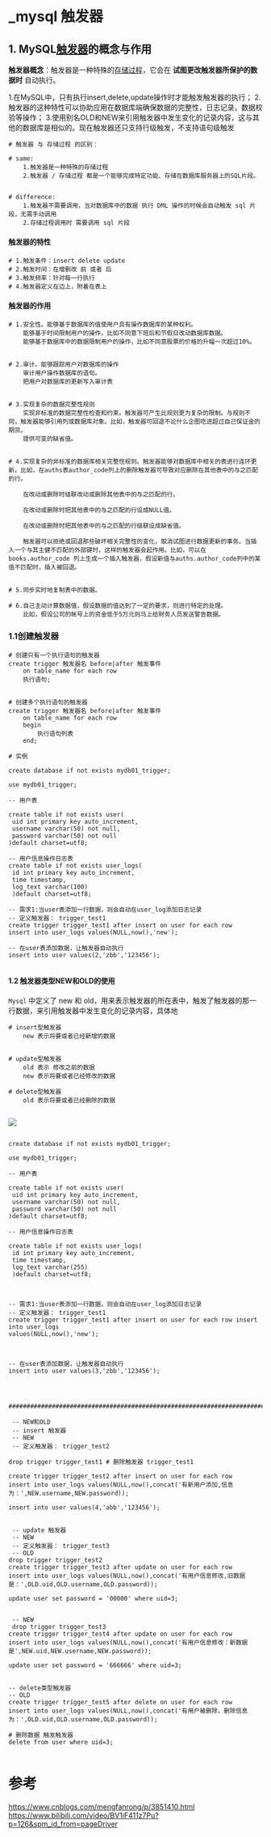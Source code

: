 # _mysql 触发器



## 1. MySQL[触发器](https://so.csdn.net/so/search?q=触发器&spm=1001.2101.3001.7020)的概念与作用

**触发器概念**：触发器是一种特殊的[存储过程](https://so.csdn.net/so/search?q=存储过程&spm=1001.2101.3001.7020)，它会在 **试图更改触发器所保护的数据时** 自动执行。

1.在MySQL中，只有执行insert,delete,update操作时才能触发触发器的执行；
2.触发器的这种特性可以协助应用在数据库端确保数据的完整性，日志记录，数据校验等操作；
3.使用别名OLD和NEW来引用触发器中发生变化的记录内容，这与其他的数据库是相似的。现在触发器还只支持行级触发，不支持语句级触发

```mysql
# 触发器 与 存储过程 的区别：

# same:
	1.触发器是一种特殊的存储过程
	2.触发器 / 存储过程 都是一个能够完成特定功能、存储在数据库服务器上的SQL片段。


# difference:
	1.触发器不需要调用，当对数据库中的数据 执行 DML 操作的时候会自动触发 sql 片段，无需手动调用
	2.存储过程调用时 需要调用 sql 片段
```



#### 触发器的特性

```mysql
# 1.触发条件：insert delete update
# 2.触发时间：在增删改 前 或者 后
# 3.触发频率：针对每一行执行
# 4.触发器定义在边上，附着在表上
```



#### 触发器的作用

```mysql
# 1.安全性。能够基于数据库的值使用户具有操作数据库的某种权利。
	能够基于时间限制用户的操作，比如不同意下班后和节假日改动数据库数据。
	能够基于数据库中的数据限制用户的操作，比如不同意股票的价格的升幅一次超过10%。


# 2.审计。能够跟踪用户对数据库的操作
	审计用户操作数据库的语句。
	把用户对数据库的更新写入审计表


# 3.实现复杂的数据完整性规则
	实现非标准的数据完整性检查和约束。触发器可产生比规则更为复杂的限制。与规则不同，触发器能够引用列或数据库对象。比如，触发器可回退不论什么企图吃进超过自己保证金的期货。
	提供可变的缺省值。


# 4.实现复杂的非标准的数据库相关完整性规则。触发器能够对数据库中相关的表进行连环更新。比如，在auths表author_code列上的删除触发器可导致对应删除在其他表中的与之匹配的行。

	在改动或删除时级联改动或删除其他表中的与之匹配的行。

	在改动或删除时把其他表中的与之匹配的行设成NULL值。

	在改动或删除时把其他表中的与之匹配的行级联设成缺省值。

	触发器可以拒绝或回退那些破坏相关完整性的变化，取消试图进行数据更新的事务。当插入一个与其主健不匹配的外部键时，这样的触发器会起作用。比如，可以在books.author_code 列上生成一个插入触发器，假设新值与auths.author_code列中的某值不匹配时，插入被回退。


# 5.同步实时地复制表中的数据。

# 6.自己主动计算数据值，假设数据的值达到了一定的要求，则进行特定的处理。
	比如，假设公司的帐号上的资金低于5万元则马上给財务人员发送警告数据。
```



### 1.1创建触发器

```mysql
# 创建只有一个执行语句的触发器
create trigger 触发器名 before|after 触发事件
	on table_name for each row
	执行语句;


# 创建多个执行语句的触发器
create trigger 触发器名 before|after 触发事件
	on table_name for each row
	begin
		执行语句列表
	end;

```





```mysql
# 实例

create database if not exists mydb01_trigger;

use mydb01_trigger;

-- 用户表

create table if not exists user(
 uid int primary key auto_increment,
 username varchar(50) not null,
 password varchar(50) not null
)default charset=utf8;

-- 用户信息操作日志表
create table if not exists user_logs(
 id int primary key auto_increment,
 time timestamp,
 log_text varchar(100)
 )default charset=utf8;
 
-- 需求1:当user表添加一行数据，则会自动在user_log添加日志记录
-- 定义触发器： trigger_test1
create trigger trigger_test1 after insert on user for each row
insert into user_logs values(NULL,now(),'new');

-- 在user表添加数据，让触发器自动执行
insert into user values(2,'zbb','123456');


```





#### 1.2 触发器类型NEW和OLD的使用

`Mysql` 中定义了 new 和 old，用来表示触发器的所在表中，触发了触发器的那一行数据，来引用触发器中发生变化的记录内容，具体地

```mysql
# insert型触发器 
	new 表示将要或者已经新增的数据


# update型触发器
	old 表示 修改之前的数据
	new 表示将要或者已经修改的数据

# delete型触发器
	old 表示将要或者已经删除的数据
	

```

![](E:\learning_document\database_mysql\pictures\存储器new_old.png)



```mysql

create database if not exists mydb01_trigger;

use mydb01_trigger;

-- 用户表

create table if not exists user(
 uid int primary key auto_increment,
 username varchar(50) not null,
 password varchar(50) not null
)default charset=utf8;

-- 用户信息操作日志表

create table if not exists user_logs(
 id int primary key auto_increment,
 time timestamp,
 log_text varchar(255)
 )default charset=utf8;
 
 
 
-- 需求1:当user表添加一行数据，则会自动在user_log添加日志记录
-- 定义触发器： trigger_test1
create trigger trigger_test1 after insert on user for each row insert into user_logs 
values(NULL,now(),'new');



-- 在user表添加数据，让触发器自动执行
insert into user values(3,'zbb','123456');
 
 
 
 ##################################################################################################
 
 -- NEW和OLD
 -- insert 触发器
 -- NEW
 -- 定义触发器： trigger_test2
 
drop trigger trigger_test1 # 删除触发器 trigger_test1

create trigger trigger_test2 after insert on user for each row
insert into user_logs values(NULL,now(),concat('有新用户添加,信息为：',NEW.username,NEW.password));

insert into user values(4,'abb','123456');


 -- update 触发器
 -- NEW
 -- 定义触发器： trigger_test3
 -- OLD
drop trigger trigger_test2
create trigger trigger_test3 after update on user for each row
insert into user_logs values(NULL,now(),concat('有用户信息修改,旧数据是：',OLD.uid,OLD.username,OLD.password));

update user set password = '00000' where uid=3;


 -- NEW
 drop trigger trigger_test3
create trigger trigger_test4 after update on user for each row
insert into user_logs values(NULL,now(),concat('有用户信息修改：新数据是',NEW.uid,NEW.username,NEW.password));

update user set password = '666666' where uid=3;


-- delete类型触发器
-- OLD
create trigger trigger_test5 after delete on user for each row
insert into user_logs values(NULL,now(),concat('有用户被删除，删除信息为：',OLD.uid,OLD.username,OLD.password));

# 删除数据 触发触发器
delete from user where uid=3;


```













# 参考

https://www.cnblogs.com/mengfanrong/p/3851410.html
https://www.bilibili.com/video/BV1iF411z7Pu?p=126&spm_id_from=pageDriver